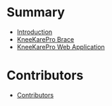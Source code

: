 # Summary

- [Introduction](./README.md)
- [KneeKarePro Brace](./brace.md)
- [KneeKarePro Web Application](./webapp.md)

# Contributors
- [Contributors](./contributors.md)
